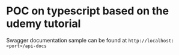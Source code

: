# POC on typescript based on the udemy tutorial
Swagger documentation sample can be found at `http://localhost:<port>/api-docs`
